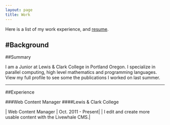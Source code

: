 ```yaml
---
layout: page
title: Work
---
```


<div class="message">
	Here is a list of my work experience, and <a href="resBen.pdf">resume</a>.
</div>

#Background
---
##Summary

I am a Junior at Lewis & Clark College in Portland Oregon. I specialize in parallel computing, high level mathematics and programming languages. View my full profile to see some the publications I worked on last summer.

---
##Experience

###Web Content Manager
####Lewis & Clark College

| Web Content Manager | Oct. 2011 - Present|
| I edit and create more usable content with the Livewhale CMS.|




